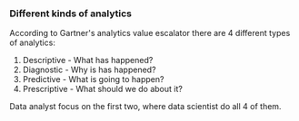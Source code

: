 ### Different kinds of analytics

According to Gartner's analytics value escalator there are 4 different types of analytics:
1. Descriptive - What has happened?
2. Diagnostic - Why is has happened?
3. Predictive - What is going to happen?
4. Prescriptive - What should we do about it?
 
Data analyst focus on the first two, where data scientist do all 4 of them. 
